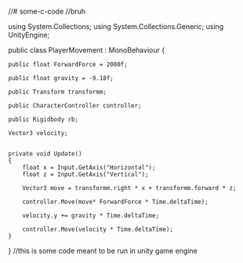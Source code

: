 //# some-c-code
//bruh


using System.Collections;
using System.Collections.Generic;
using UnityEngine;

public class PlayerMovement : MonoBehaviour
{

    public float ForwardForce = 2000f;

    public float gravity = -9.18f;

    public Transform transformm;

    public CharacterController controller;

    public Rigidbody rb;

    Vector3 velocity;


    private void Update()
    {
        float x = Input.GetAxis("Horizontal");
        float z = Input.GetAxis("Vertical");

        Vector3 move = transformm.right * x + transformm.forward * z;

        controller.Move(move* ForwardForce * Time.deltaTime);

        velocity.y += gravity * Time.deltaTime;

        controller.Move(velocity * Time.deltaTime);
    }
}
//this is some code meant to be run in unity game engine
